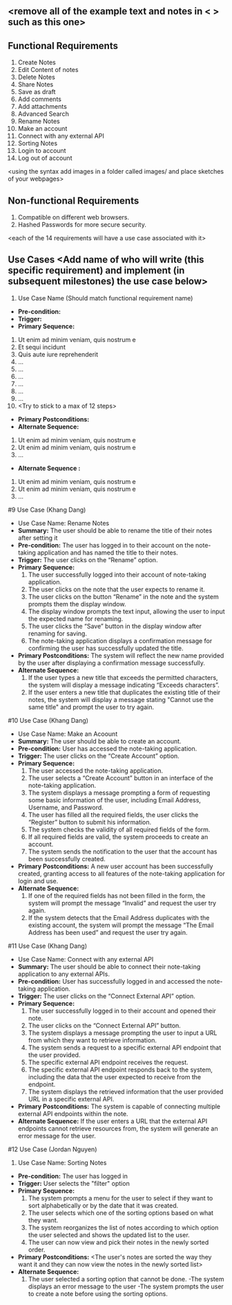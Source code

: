 ## <remove all of the example text and notes in < > such as this one>

## Functional Requirements
1. Create Notes <The user should be able to create a new empty note>
2. Edit Content of notes <The user should be able to edit the content of the notes that they created>
3. Delete Notes <The user should be able to delete any notes that they created>
4. Share Notes <The user should be able to share their notes by creating a link or a download file>
5. Save as draft <The user should be able to save an in-progress note as a draft before it is shared publicly or privately>
6. Add comments <The user should be able to add comments on their notes>
7. Add attachments <The user should be able to add certain types of attachments to their notes>
8. Advanced Search <The user should be able to search for titles of notes and or keywords in their notes>
9. Rename Notes <The user should be able to rename the title of their notes after setting it>
10. Make an account <The user should be able to create an account>
11. Connect with any external API <Note taking app should be able to connect to any external API>
12. Sorting Notes <The user should be able to sort their notes by the date they were created or alphabetically>
13. Login to account <The user should be able to login to their account>
14. Log out of account <The user should be able to log out of their account>

<using the syntax [](images/ui1.png) add images in a folder called images/ and place sketches of your webpages>

## Non-functional Requirements
1. Compatible on different web browsers.
2. Hashed Passwords for more secure security.

<each of the 14 requirements will have a use case associated with it>
## Use Cases <Add name of who will write (this specific requirement) and implement (in subsequent milestones) the use case below>
1. Use Case Name (Should match functional requirement name)
- **Pre-condition:** <can be a list or short description>
- **Trigger:** <can be a list or short description>
- **Primary Sequence:**
1. Ut enim ad minim veniam, quis nostrum e
2. Et sequi incidunt
3. Quis aute iure reprehenderit
4. ...
5. ...
6. ...
7. ...
8. ...
9. ...
10. <Try to stick to a max of 12 steps>
- **Primary Postconditions:** <can be a list or short description>
- **Alternate Sequence:** <you can have more than one alternate sequence to
describe multiple issues that may arise and their outcomes>
1. Ut enim ad minim veniam, quis nostrum e
2. Ut enim ad minim veniam, quis nostrum e
3. ...
- **Alternate Sequence <optional>:** <you can have more than one alternate sequence to describe multiple issues that may arise>

1. Ut enim ad minim veniam, quis nostrum e
2. Ut enim ad minim veniam, quis nostrum e
3. ...
   
#9 Use Case (Khang Dang)
- Use Case Name: Rename Notes
- **Summary:** The user should be able to rename the title of their notes after setting it
- **Pre-condition:** The user has logged in to their account on the note-taking application and has named the title to their notes.
- **Trigger:** The user clicks on the “Rename” option.
- **Primary Sequence:**
   1. The user successfully logged into their account of note-taking application.
   2. The user clicks on the note that the user expects to rename it.
   3. The user clicks on the button “Rename” in the note and the system prompts them the display window.
   4. The display window prompts the text input, allowing the user to input the expected name for renaming.
   5. The user clicks the “Save” button in the display window after renaming for saving.
   6. The note-taking application displays a confirmation message for confirming the user has successfully updated the title.
- **Primary Postconditions:** The system will reflect the new name provided by the user after displaying a confirmation message successfully.
- **Alternate Sequence:**
   1. If the user types a new title that exceeds the permitted characters, the system will display a message indicating “Exceeds characters”.
   2. If the user enters a new title that duplicates the existing title of their notes, the system will display a message stating "Cannot use the same title" and prompt the user         to try again.
 
#10 Use Case (Khang Dang)
- Use Case Name: Make an Acoount
- **Summary:** The user should be able to create an account.
- **Pre-condition:** User has accessed the note-taking application.
- **Trigger:** The user clicks on the “Create Account” option.
- **Primary Sequence:**
   1. The user accessed the note-taking application.
   2. The user selects a “Create Account” button in an interface of the note-taking application.
   3. The system displays a message prompting a form of requesting some basic information of the user, including Email Address, Username, and Password. 
   4. The user has filled all the required fields, the user clicks the “Register” button to submit his information.
   5. The system checks the validity of all required fields of the form.
   6. If all required fields are valid, the system proceeds to create an account.
   7. The system sends the notification to the user that the account has been successfully created.
- **Primary Postconditions:** A new user account has been successfully created, granting access to all features of the note-taking application for login and use.
- **Alternate Sequence:**
   1. If one of the required fields has not been filled in the form, the system will prompt the message “Invalid” and request the user try again.
   2. If the system detects that the Email Address duplicates with the existing account, the system will prompt the message “The Email Address has been used” and request the user       try again. 

#11 Use Case (Khang Dang)
- Use Case Name: Connect with any external API
- **Summary:** The user should be able to connect their note-taking application to any external APIs.
- **Pre-condition:** User has successfully logged in and accessed the note-taking application. 
- **Trigger:** The user clicks on the “Connect External API” option.
- **Primary Sequence:**
   1. The user successfully logged in to their account and opened their note.
   2. The user clicks on the “Connect External API” button.
   3. The system displays a message prompting the user to input a URL from which they want to retrieve information.
   4. The system sends a request to a specific external API endpoint that the user provided.
   5. The specific external API endpoint receives the request.
   6. The specific external API endpoint responds back to the system, including the data that the user expected to receive from the endpoint.
   7. The system displays the retrieved information that the user provided URL in a specific external API.
- **Primary Postconditions:** The system is capable of connecting multiple external API endpoints within the note.
- **Alternate Sequence:** If the user enters a URL that the external API endpoints cannot retrieve resources from, the system will generate an error message for the user.
  
#12 Use Case (Jordan Nguyen)
1. Use Case Name: Sorting Notes
- **Pre-condition:** The user has logged in
- **Trigger:** User selects the "filter" option
- **Primary Sequence:**
   1. The system prompts a menu for the user to select if they want to sort alphabetically or by the date that it was created.
   2. The user selects which one of the sorting options based on what they want.
   3. The system reorganizes the list of notes according to which option the user selected and shows the updated list to the user.
   4. The user can now view and pick their notes in the newly sorted order.
- **Primary Postconditions:** <The user's notes are sorted the way they want it and they can now view the notes in the newly sorted list>
- **Alternate Sequence:** 
   1. The user selected a sorting option that cannot be done.
      -The system displays an error message to the user
      -The system prompts the user to create a note before using the sorting options.
   

